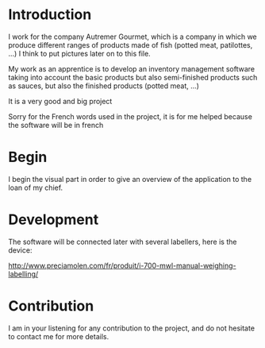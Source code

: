 # Introduction

I work for the company Autremer Gourmet, which is a company in which we produce different ranges of products made of fish (potted meat, patilottes, ...)
I think to put pictures later on to this file.

My work as an apprentice is to develop an inventory management software taking into account the basic products but also semi-finished products such as sauces, but also the finished products (potted meat, ...)

It is a very good and big project


Sorry for the French words used in the project, it is for me helped because the software will be in french

# Begin

I begin the visual part in order to give an overview of the application to the loan of my chief.

# Development

The software will be connected later with several labellers, here is the device:

http://www.preciamolen.com/fr/produit/i-700-mwl-manual-weighing-labelling/

# Contribution

I am in your listening for any contribution to the project, and do not hesitate to contact me for more details.
